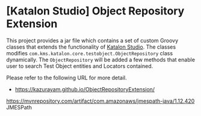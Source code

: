 # [Katalon Studio] Object Repository Extension

This project provides a jar file which contains a set of custom Groovy classes that extends the functionality of [Katalon Studio](https://katalon.com/katalon-studio). The classes modifies `com.kms.katalon.core.testobject.ObjectRepository` class dynamically. The `ObjectRepository` will be added a few methods that enable user to search Test Object entities and Locators contained.

Please refer to the following URL for more detail.

- https://kazurayam.github.io/ObjectRepositoryExtension/



https://mvnrepository.com/artifact/com.amazonaws/jmespath-java/1.12.420 JMESPath

